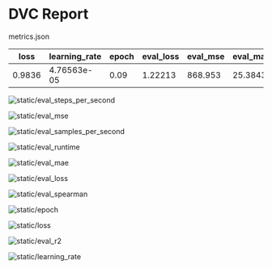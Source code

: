 # DVC Report

metrics.json

|   loss |   learning_rate |   epoch |   eval_loss |   eval_mse |   eval_mae |   eval_r2 |   eval_spearman |   eval_runtime |   eval_samples_per_second |   eval_steps_per_second |   step |
|--------|-----------------|---------|-------------|------------|------------|-----------|-----------------|----------------|---------------------------|-------------------------|--------|
| 0.9836 |     4.76563e-05 |    0.09 |     1.22213 |    868.953 |    25.3843 |     0.024 |        0.643082 |        50.8396 |                   407.301 |                   2.124 |      0 |

![static/eval_steps_per_second](static/eval_steps_per_second.png)

![static/eval_mse](static/eval_mse.png)

![static/eval_samples_per_second](static/eval_samples_per_second.png)

![static/eval_runtime](static/eval_runtime.png)

![static/eval_mae](static/eval_mae.png)

![static/eval_loss](static/eval_loss.png)

![static/eval_spearman](static/eval_spearman.png)

![static/epoch](static/epoch.png)

![static/loss](static/loss.png)

![static/eval_r2](static/eval_r2.png)

![static/learning_rate](static/learning_rate.png)
